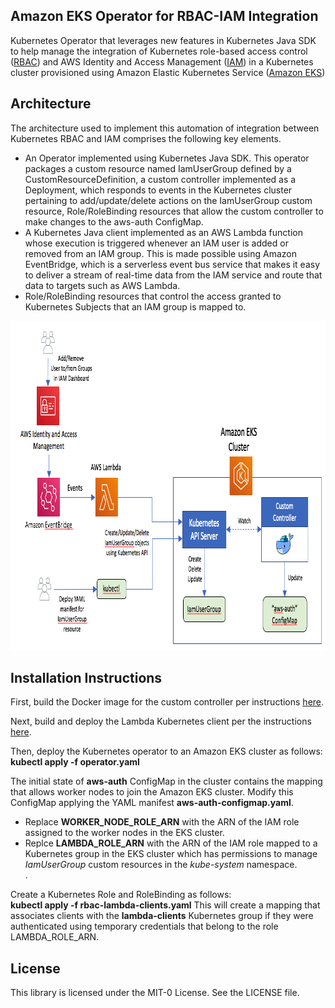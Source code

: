 ## Amazon EKS Operator for RBAC-IAM Integration

Kubernetes Operator that leverages new features in Kubernetes Java SDK to help manage the integration of Kubernetes role-based access control (<a href="https://kubernetes.io/docs/reference/access-authn-authz/rbac">RBAC</a>) and AWS Identity and Access Management (<a href="https://docs.aws.amazon.com/IAM/latest/UserGuide/introduction.html">IAM</a>) in a Kubernetes cluster provisioned using Amazon Elastic Kubernetes Service (<a href="https://docs.aws.amazon.com/eks/latest/userguide/what-is-eks.html">Amazon EKS</a>)

## Architecture
The architecture used to implement this automation of integration between Kubernetes RBAC and IAM comprises the following key elements.

<ul>
<li>An Operator implemented using Kubernetes Java SDK. This operator packages a custom resource named IamUserGroup defined by a CustomResourceDefinition, a custom controller implemented as a Deployment, which responds to events in the Kubernetes cluster pertaining to add/update/delete actions on the IamUserGroup custom resource, Role/RoleBinding resources that allow the custom controller to make changes to the aws-auth ConfigMap.</li>
<li>
A Kubernetes Java client implemented as an AWS Lambda function whose execution is triggered whenever an IAM user is added or removed from an IAM group. This is made possible using Amazon EventBridge, which is a serverless event bus service that makes it easy to deliver a stream of real-time data from the IAM service and route that data to targets such as AWS Lambda.</li>
<li>Role/RoleBinding resources that control the access granted to Kubernetes Subjects that an IAM group is mapped to.
</li>
</ul>

<img class="wp-image-1960 size-full" src="K8sOperator.png" alt="Kubernetes RBAC and IAM integration with a custom controller" width="854" height="527" />

## Installation Instructions

First, build the Docker image for the custom controller per instructions <a href="https://github.com/aws-samples/k8s-rbac-iam-java-operator/blob/master/java-operator">here</a>.

Next, build and deploy the Lambda Kubernetes client per the instructions <a href="https://github.com/aws-samples/k8s-rbac-iam-java-operator/tree/master/lambda-client">here</a>.

Then, deploy the Kubernetes operator to an Amazon EKS cluster as follows:<br/>
<b>kubectl apply -f operator.yaml</b>

The initial state of <b>aws-auth</b> ConfigMap in the cluster contains the mapping that allows worker nodes to join the Amazon EKS cluster. Modify this ConfigMap applying the YAML manifest <b>aws-auth-configmap.yaml</b>. 
<ul>
<li>Replace <b>WORKER_NODE_ROLE_ARN</b> with the ARN of the IAM role assigned to the worker nodes in the EKS cluster.</li>
<li> Replce <b>LAMBDA_ROLE_ARN</b> with the ARN of the IAM role mapped to a Kubernetes group in the EKS cluster which has permissions to manage <i>IamUserGroup</i> custom resources in the <i>kube-system</i> namespace.</li>.
</ul>

Create a Kubernetes Role and RoleBinding as follows:</br>
<b>kubectl apply -f rbac-lambda-clients.yaml</b>
This will create a mapping that associates clients with the <b>lambda-clients</b> Kubernetes group if they were authenticated using temporary credentials that belong to the role LAMBDA_ROLE_ARN.

## License

This library is licensed under the MIT-0 License. See the LICENSE file.

